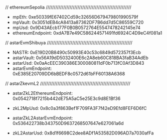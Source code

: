 //  ethereumSepolia //////////////////////////////////////////////////////
- mpEth:                        0xe50339fE67402Cd59c32656D679479801990579f
- mpVault:                      0x3051dEB4cA8413a87362DF7B6dd7d5C86559C720
- mpUsd:                        0x9D43AEcb177F0B0B0572764E5547478242145e74
- ethereumEndpoint:             0xdA7B7e49C586244571491fd6924C4D9eC4f081a1


//  astarEvmShibuya //////////////////////////////////////////////////////
- NASTR:                        0xE19D20B8490c50993E40c53c6849d572357f3Ecb
- astarVault:                   0x56A19dD5032400E6c2A8eb60C818BA3faB34AdEb
- astarUsd:                     0x0aAcEEC390386E300080811dF0b713fC0Af3D843
- astarEvmEndpoint:             0xE385E20709DD6bBEDF8c0572d61bFF60138A6368


//  astarZkevmL2 /////////////////////////////////////////////////////////
- astarZkL2EthereumEndpoint:    0x0542718f7215b442dE75A5aC5e25E3c9d8E1Bf36
- zkL2MpUsd:                    0x8c0a3f863Bef1F709FA3F7f42eD9Efd8FEF6D6fC

- astarZkL2AstarEvmEndpoint:    0x536422738b343750D9637268507647e627061a6d
- zkL2AstarUsd:                 0x8d1f6698C2dee8ADf1A53582D096AD7a7030afFa